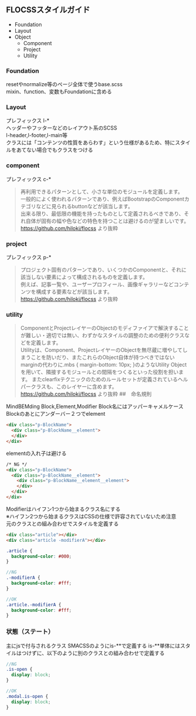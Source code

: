 ## FLOCSSスタイルガイド

- Foundation
- Layout
- Object
  - Component  
  - Project  
  - Utility  

### Foundation
resetやnormalize等のページ全体で使うbase.scss  
mixin、function、変数もFoundationに含める

### Layout
プレフィックス l-*  
ヘッダーやフッターなどのレイアウト系のSCSS  
l-header,l-footer,l-main等  
クラスには「コンテンツの性質をあらわす」という仕様があるため、特にスタイルをあてない場合でもクラスをつける  


### component
プレフィックス c-*
>再利用できるパターンとして、小さな単位のモジュールを定義します。  
>一般的によく使われるパターンであり、例えばBootstrapのComponentカテゴリなどに見られるbuttonなどが該当します。  
>出来る限り、最低限の機能を持ったものとして定義されるべきであり、それ自体が固有の幅や色などの特色を持つことは避けるのが望ましいです。  
> https://github.com/hiloki/flocss より抜粋

### project
プレフィックス p-*
>プロジェクト固有のパターンであり、いくつかのComponentと、それに該当しない要素によって構成されるものを定義します。  
> 例えば、記事一覧や、ユーザープロフィール、画像ギャラリーなどコンテンツを構成する要素などが該当します。  
> https://github.com/hiloki/flocss より抜粋


### utility
>ComponentとProjectレイヤーのObjectのモディファイアで解決することが難しい・適切では無い、わずかなスタイルの調整のための便利クラスなどを定義します。  
>Utilityは、Component、ProjectレイヤーのObjectを無尽蔵に増やしてしまうことを防いだり、またこれらのObject自体が持つべきではないmarginの代わりに.mbs { margin-bottom: 10px; }のようなUtility Objectを用いて、隣接するモジュールとの間隔をつくるといった役割を担います。
>またclearfixテクニックのためのルールセットが定義されているヘルパークラスも、このレイヤーに含めます。  
> https://github.com/hiloki/flocss より抜粋
##　命名規則

MindBEMding
Block,Element,Modifier
Block名にはアッパーキャメルケース
Blockのあとにアンダーバー２つでelement
```html
<div class="p-BlockName">
  <div class="p-BlockName__element">
  </div>
</div>
```

elementの入れ子は避ける
```html
/* NG */
<div class="p-BlockName">
  <div class="p-BlockName__element">
    <div class="p-BlockName__element__element">
    </div>
  </div>
</div>
```

Modifierはハイフン1つから始まるクラス名にする  
※ハイフン2つから始まるクラスはCSSの仕様で許容されていないため注意  
元のクラスとの組み合わせでスタイルを定義する
```html
<div class="article"></div>
<div class="article -modifierA"></div>
```
```scss
.article {
  background-color: #000;
}

//NG
.-modifierA {
  background-color: #fff;
}

//OK
.article.-modifierA {
  background-color: #fff;
}
```



### 状態（ステート）
主にjsで付与されるクラス
SMACSSのようにis-**で定義する
is-**単体にはスタイルはつけずに、以下のように別のクラスとの組み合わせで定義する

```scss
//NG
.is-open {
  display: block;
}

//OK
.modal.is-open {
  display: block;
}
```
